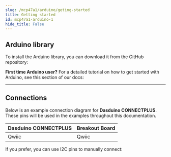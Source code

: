 ```yaml
---
slug: /mcp47a1/arduino/geting-started 
title: Getting started
id: mcp47a1-arduino-1 
hide_title: False
---
```


## Arduino library

To install the Arduino library, you can download it from the GitHub repository:
<QuickLink  
  title="DAC 6-bit 1-channel MCP47A1 breakout Arduino library"  
  description="MCP47A1 DAC Arduino library by Soldered"  
  url="https://github.com/SolderedElectronics/Soldered-DAC-Breakout_MCP47A1-Arduino-Library/tree/main"  
/>  

<InfoBox>

**First time Arduino user?** For a detailed tutorial on how to get started with Arduino, see this section of our docs:

<QuickLink  
  title="Getting started with Arduino"  
  description="A full, comprehensive tutorial on how to fully set up and upload code for the first time on an Arduino board, from scratch!"  
  url="/documentation/arduino/quick-start-guide"  
/>  

</InfoBox>

---

## Connections

Below is an example connection diagram for **Dasduino CONNECTPLUS**. These pins will be used in the examples throughout this documentation.

| **Dasduino CONNECTPLUS** | **Breakout Board** |
| ------------------------ | ------------------ |
| Qwiic                    | Qwiic              |

<InfoBox>

If you prefer, you can use I2C pins to manually connect:

</InfoBox>